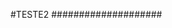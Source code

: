 #TESTE2
####################
#
#
#
#
#
#
#
#
#
#
#
#
#
#
#
#
#
#
#
#
##
#
##
#
#
#
#
#
##
#
#
#
#
#
#
#
#
#
#
#
#
#
#
